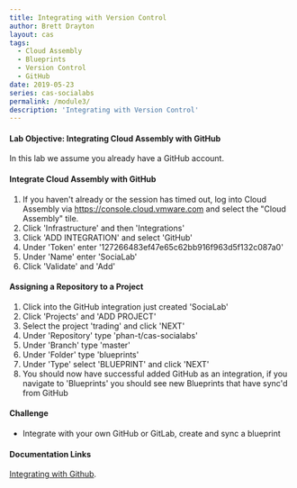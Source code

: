 ```yaml
---
title: Integrating with Version Control
author: Brett Drayton
layout: cas
tags:
  - Cloud Assembly
  - Blueprints
  - Version Control
  - GitHub
date: 2019-05-23
series: cas-socialabs
permalink: /module3/
description: 'Integrating with Version Control'
---
```


#### Lab Objective: Integrating Cloud Assembly with GitHub

In this lab we assume you already have a GitHub account.

#### Integrate Cloud Assembly with GitHub

1.  If you haven't already or the session has timed out, log into Cloud Assembly via <https://console.cloud.vmware.com> and select the "Cloud Assembly" tile.
2.  Click 'Infrastructure' and then 'Integrations'
3.  Click 'ADD INTEGRATION' and select 'GitHub'
4.  Under 'Token' enter '127266483ef47e65c62bb916f963d5f132c087a0'
5.  Under 'Name' enter 'SociaLab'
6.  Click 'Validate' and 'Add'

#### Assigning a Repository to a Project

1.  Click into the GitHub integration just created 'SociaLab'
2.  Click 'Projects' and 'ADD PROJECT'
3.  Select the project 'trading' and click 'NEXT'
4.  Under 'Repository' type 'phan-t/cas-socialabs'
5.  Under 'Branch' type 'master'
6.  Under 'Folder' type 'blueprints'
7.  Under 'Type' select 'BLUEPRINT' and click 'NEXT'
8.  You should now have successful added GitHub as an integration, if you navigate to 'Blueprints' you should see new Blueprints that have sync'd from GitHub

#### Challenge
- Integrate with your own GitHub or GitLab, create and sync a blueprint

#### Documentation Links
[Integrating with Github](https://docs.vmware.com/en/VMware-Cloud-Assembly/services/Using-and-Managing/GUID-86778362-8C3B-4276-9F83-33E320EC960E.html).
